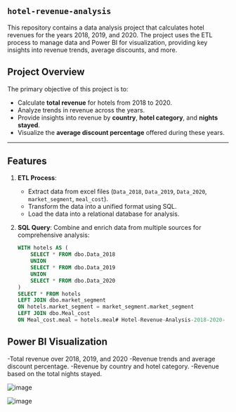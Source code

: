 ## `hotel-revenue-analysis`

This repository contains a data analysis project that calculates hotel revenues for the years 2018, 2019, and 2020. The project uses the ETL process to manage data and Power BI for visualization, providing key insights into revenue trends, average discounts, and more.


## Project Overview

The primary objective of this project is to:
- Calculate **total revenue** for hotels from 2018 to 2020.
- Analyze trends in revenue across the years.
- Provide insights into revenue by **country**, **hotel category**, and **nights stayed**.
- Visualize the **average discount percentage** offered during these years.

---

## Features

1. **ETL Process**: 
   - Extract data from excel files (`Data_2018`, `Data_2019`, `Data_2020`, `market_segment`, `meal_cost`).
   - Transform the data into a unified format using SQL.
   - Load the data into a relational database for analysis.

2. **SQL Query**: 
   Combine and enrich data from multiple sources for comprehensive analysis:
   ```sql
   WITH hotels AS (
       SELECT * FROM dbo.Data_2018
       UNION 
       SELECT * FROM dbo.Data_2019
       UNION 
       SELECT * FROM dbo.Data_2020
   )
   SELECT * FROM hotels
   LEFT JOIN dbo.market_segment
   ON hotels.market_segment = market_segment.market_segment
   LEFT JOIN dbo.Meal_cost
   ON Meal_cost.meal = hotels.meal# Hotel-Revenue-Analysis-2018-2020-
   
## Power BI Visualization
 -Total revenue over 2018, 2019, and 2020
 -Revenue trends and average discount percentage.
 -Revenue by country and hotel category.
 -Revenue based on the total nights stayed.

 ![image](https://github.com/user-attachments/assets/219a40cb-72ab-4fca-8d5b-cabb3dc062b9)

 ![image](https://github.com/user-attachments/assets/8a540c11-b4bf-48d1-b4a9-86ec064eef2e)

